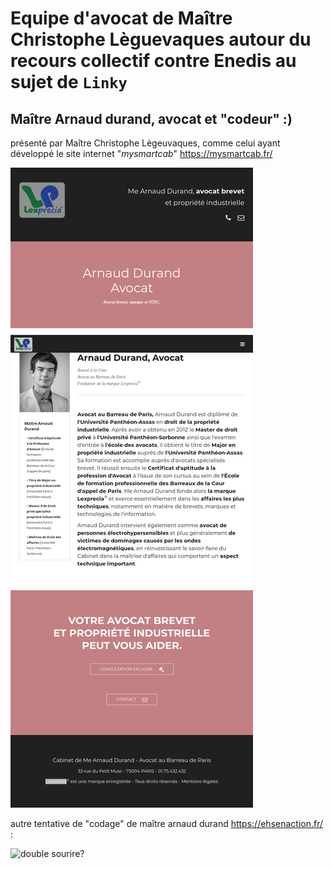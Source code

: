 # Equipe d'avocat de Maître Christophe Lèguevaques autour du recours collectif contre Enedis au sujet de `Linky`


## Maître Arnaud durand, avocat et "codeur" :)

présenté par Maître Christophe Lègeuvaques, comme celui ayant développé le site internet "_mysmartcab_" https://mysmartcab.fr/

![avocat et codeur, le stéréoptype parfait](https://github.com/Jean-Baptiste-Lasselle/for-fellow-developers/raw/master/docuementation/impr.ecrans/linky/christophe-leguevaques/Firefox_Screenshot_2020-02-26T22-02-32.564Z.png)


autre tentative de "codage" de maître arnaud durand https://ehsenaction.fr/ : 

![double sourire?](cccc)
